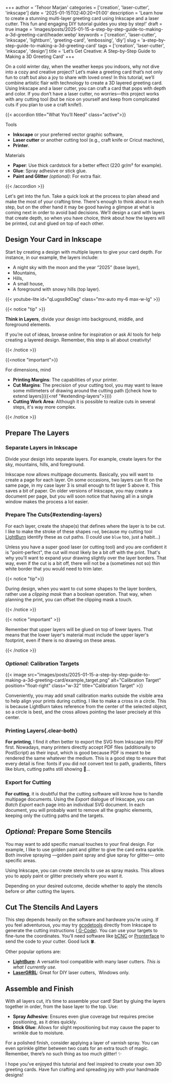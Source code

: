 +++
author = 'Tehoor Marjan'
categories = ['creation', 'laser-cutter', 'inkscape']
date = '2025-01-15T02:40:20+01:00'
description = 'Learn how to create a stunning multi-layer greeting card using Inkscape and a laser cutter. This fun and engaging DIY tutorial guides you step by step!'
draft = true
image = 'images/posts/2025-01-15-a-step-by-step-guide-to-making-a-3d-greeting-card/header.webp'
keywords = ['creation', 'laser-cutter', 'inkscape', 'lightburn', 'greeting-card', 'embossing', 'diy']
slug = 'a-step-by-step-guide-to-making-a-3d-greeting-card'
tags = ['creation', 'laser-cutter', 'inkscape', 'design']
title = 'Let’s Get Creative: A Step-by-Step Guide to Making a 3D Greeting Card'
+++

On a cold winter day, when the weather keeps you indoors, why not dive into a
cozy and creative project? Let’s make a greeting card that’s not only fun to
craft but also a joy to share with loved ones! In this tutorial, we’ll combine
artistic flair with technology to create a 3D layered greeting card. Using
Inkscape and a laser cutter, you can craft a card that pops with depth and
color. If you don’t have a laser cutter, no worries—this project works with any
cutting tool (but be nice on yourself and keep from complicated cuts if you plan
to use a craft knife!).

<!-- more -->

{{< accordion title="What You’ll Need" class="active">}}

<p class="text-xl font-bold">Tools</p>

- **Inkscape** or your preferred vector graphic software,
- **Laser cutter** or another cutting tool (e.g., craft knife or Cricut
  machine),
- **Printer**.

<p class="text-xl font-bold">Materials</p>

- **Paper**: Use thick cardstock for a better effect (220 gr/m² for example).
- **Glue**: Spray adhesive or stick glue.
- **Paint and Glitter** _(optional)_: For extra flair.

{{< /accordion >}}

Let's get into the fun. Take a quick look at the process to plan ahead and make
the most of your crafting time. There's enough to think about in each step, but
on the other hand it may be good having a glimpse at what is coming next in
order to avoid bad decisions. We’ll design a card with layers that create depth,
so when you have choice, think about how the layers will be printed, cut and
glued on top of each other.

## Design Your Card in Inkscape

Start by creating a design with multiple layers to give your card depth. For
instance, in our example, the layers include:

- A night sky with the moon and the year “2025” (base layer),
- Mountains,
- Hills,
- A small house,
- A foreground with snowy hills (top layer).

{{< youtube-lite id="qLugss9dOag" class="mx-auto my-6 max-w-lg" >}}

{{< notice "tip" >}}

**Think in Layers**, divide your design into background, middle, and foreground
elements.

If you’re out of ideas, browse online for inspiration or ask AI tools for help
creating a layered design. Remember, this step is all about creativity!

{{< /notice >}}

{{<notice "important">}}

For dimensions, mind

- **Printing Margins**: The capabilities of your printer.
- **Cut Margins**: The precision of your cutting tool, you may want to leave
  some millimeters of drawing around the cutting path ([check how to extend
  layers]({{<ref "#extending-layers">}}))
- **Cutting Work Area**: Although it is possible to realize cuts in several
  steps, it's way more complex.

{{< /notice >}}

## Prepare The Layers

### Separate Layers in Inkscape

Divide your design into separate layers. For example, create layers for the sky,
mountains, hills, and foreground.

Inkscape now allows multipage documents. Basically, you will want to create a
page for each layer. On some occasions, two layers can fit on the same page, in
my case layer 3 is small enough to fit layer 5 above it. This saves a bit of
paper. On older versions of Inkscape, you may create a document per page, but
you will soon notice that having all in a single window makes the process a lot
easier.

### Prepare The Cuts{#extending-layers}

For each layer, create the shape(s) that defines where the layer is to be cut. I
like to make the stroke of these shapes `red`, because my cutting tool
[LightBurn][lightburn] identify these as cut paths. (I could use `blue` too,
just a habit...)

Unless you have a super good laser (or cutting tool) and you are confident it is
"point-perfect", the cut will most likely be a bit off with the print. That's
why you'll want to expand your drawing slightly over the layer borders. That
way, even if the cut is a bit off, there will not be a (sometimes not so) thin
white border that you would need to trim later.

{{< notice "tip">}}

During design, when you want to cut some shapes to the layer borders, rather use
a _clipping mask_ than a boolean operation. That way, when planning the print,
you can offset the clipping mask a touch.

{{< /notice >}}

{{< notice "important" >}}

Remember that upper layers will be glued on top of lower layers. That means that
the lower layer's material must include the upper layer's footprint, even if
there is no drawing on these areas.

{{< /notice >}}

### _Optional:_ Calibration Targets

{{< image src="images/posts/2025-01-15-a-step-by-step-guide-to-making-a-3d-greeting-card/example_target.png" alt="Calibration Target" position="float-right" class="w-32" title="Calibration Target" >}}

Conveniently, you may add small calibration marks outside the visible area to
help align your prints during cutting. I like to make a cross in a circle. This
is because LightBurn takes reference from the center of the selected object, so
a circle is best, and the cross allows pointing the laser precisely at this
center.

### Printing Layers{.clear-both}

**For printing**, I find it often better to export the SVG from Inkscape into
PDF first. Nowadays, many printers directly accept PDF files (additionally to
PostScript) as their input, which is good because PDF is meant to be rendered
the same whatever the medium. This is a good step to ensure that every detail is
fine: fonts if you did not convert text to path, gradients, filters like blurs,
cutting paths still showing 🤭...

### Export for Cutting

**For cutting**, it is doubtful that the cutting software will know how to
handle multipage documents. Using the _Export_ dialogue of Inkscape, you can
_Batch Export_ each page into an individual SVG document. In each document, you
will probably want to remove all the graphic elements, keeping only the cutting
paths and the targets.

## _Optional:_ Prepare Some Stencils

You may want to add specific manual touches to your final design. For example, I
like to use golden paint and glitter to give the card extra sparkle. Both
involve spraying —golden paint spray and glue spray for glitter— onto specific
areas.

Using Inkscape, you can create stencils to use as spray masks. This allows you
to apply paint or glitter precisely where you want it.

Depending on your desired outcome, decide whether to apply the stencils before
or after cutting the layers.

## Cut The Stencils And Layers

This step depends heavily on the software and hardware you’re using. If you feel
adventurous, you may try [gcodetools][gcodetools] directly from Inkscape to
generate the cutting instructions
([<i class="fa-brands fa-wikipedia-w text-sm"></i> G-Code][gcode]). You can use
your targets to fine-tune the coordinates. You’ll need software like
[bCNC][bcnc] or [Pronterface][printrun] to send the code to your cutter. Good
luck 🍀.

Other popular options are:

- [**LightBurn**][lightburn]: A versatile tool compatible with many laser
  cutters. _This is what I currently use._
- [**LaserGRBL**][lasergrbl]: Great for DIY laser cutters,
  <i class="fa-brands fa-windows"></i> Windows only.

## Assemble and Finish

With all layers cut, it’s time to assemble your card! Start by gluing the layers
together in order, from the base layer to the top. Use:

- **Spray Adhesive**: Ensures even glue coverage but requires precise
  positioning, as it dries quickly.
- **Stick Glue**: Allows for slight repositioning but may cause the paper to
  wrinkle due to moisture.

For a polished finish, consider applying a layer of varnish spray. You can even
sprinkle glitter between two coats for an extra touch of magic. Remember,
there’s no such thing as too much glitter! ✨

I hope you’ve enjoyed this tutorial and feel inspired to create your own 3D
greeting cards. Have fun crafting and spreading joy with your handmade designs!

[lightburn]: https://lightburnsoftware.com/
[gcodetools]: https://gitlab.com/inkscape/extras/extensions-gcodetools
[bcnc]: https://github.com/vlachoudis/bCNC
[printrun]: https://www.pronterface.com/
[lasergrbl]: https://lasergrbl.com/
[gcode]: https://en.wikipedia.org/wiki/G-code
